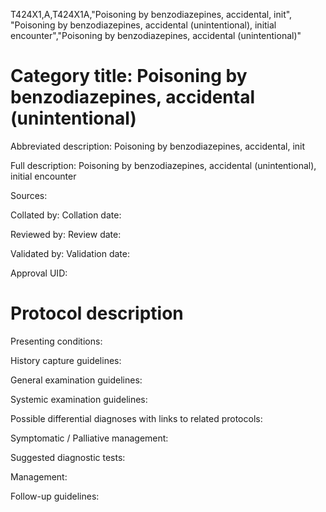 T424X1,A,T424X1A,"Poisoning by benzodiazepines, accidental, init", "Poisoning by benzodiazepines, accidental (unintentional), initial encounter","Poisoning by benzodiazepines, accidental (unintentional)"
# Category title: Poisoning by benzodiazepines, accidental (unintentional)

Abbreviated description: Poisoning by benzodiazepines, accidental, init

Full description: Poisoning by benzodiazepines, accidental (unintentional), initial encounter

Sources:

Collated by:
Collation date:

Reviewed by:
Review date:

Validated by:
Validation date:

Approval UID:

# Protocol description

Presenting conditions:

History capture guidelines:

General examination guidelines:

Systemic examination guidelines:

Possible differential diagnoses with links to related protocols:

Symptomatic / Palliative management:

Suggested diagnostic tests:

Management:

Follow-up guidelines:
